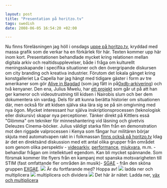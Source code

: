 ```yaml
--- 

layout: post
title: "Presentation på horitzo.tv" 
tags: swedish 
date: 2008-06-05 16:54:20 +02:00 

---
```


Nu finns föreläsningen jag höll i onsdags [uppe på horitzo.tv](http://horitzo.tv/node/493), kryddad med massa grafik som de verkar ha en förkärlek för här. Texten kommer upp här inom kort. Presentationen behandlade mycket kring relationen mellan digitala arkiv och realtidsupplevelser, både i fråga om kulturellt meningsskapande i specifika situationer och den övergripande diskursen om city branding och kreativa industrier. Förutom det lokala gänget kring konstgalleriet La Capella har jag hängt med tidigare gäster i form av tre amerikaner som gör [Alive in Bagdad](http://aliveinbaghdad.blip.tv/) (som jag fått in på[0xdb-arkivering](http://footage.stealthisfilm.com/)) och två kenyaner. Den ena, Julius Mwelu, har [ett projekt](http://www.mwelu.org/) som går ut på att han ger kameror och videoutrustning till kidsen i Nairobis slum och ber dem dokumentera sin vardag. Dels för att kunna berätta historier om situationen där, men också för att kidsen själva ska lära sig se på sin omgivning med nya ögon. Mycket interessant hur själva inskriptionsprocessen (teknologisk eller diskursiv) skapar nya perceptioner. Tänker direkt på Kittlers essä "Glömma" om tekniker för minneshantering vid läsning och givetvis Deleuzes Cinema-böcker. Julius väldigt starka film från en demonstration mot den riggade valprocessen i Kenya som fångar hur militären börjar skjuta med automatvapen rakt in i folkmassan [finns också på horitzo.tv](http://horitzo.tv/node/496) Idag är det en direktsänd diskussion med ett antal olika grupper från området som genom olika perspektiv - [videoarkiv](http://www.desorg.org/), [performance](http://conservas.tk/), [mjukvara](http://www.platoniq.net/), m.m. - behandlar frågan om intellektuell egendom. Kan bli mycket spännande. Som försmak kommer lite flyers från en kampanj mot spanska motsvarigheten till STIM (fast omfattande fler områden än musik)- [SGAE](http://www.sgae.es/home/es/Home.html) - från den sköna gruppen [EXGAE](http://exgae.net/). ![](http://farm3.static.flickr.com/2064/2553031759_db7afc841c.jpg) Är du fortfarande med? Hoppa av! ![](http://farm4.static.flickr.com/3187/2553853966_dbec0f95de.jpg) ladda ner och multiplicera ![](http://farm3.static.flickr.com/2317/2553031823_04d5499779.jpg) multiplicera och dividera ![](http://farm4.static.flickr.com/3114/2553031955_314140f853.jpg) Det här är nätet: Ladda ner, [väx och multiplicera](http://www.google.com/search?q=f%C3%B6rsta+mosebok+1%3A28+var+fruktsamma+och+f%C3%B6r%C3%B6ka+er) 
